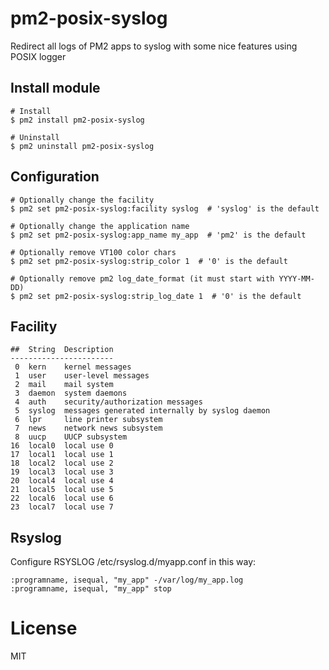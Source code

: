 # pm2-posix-syslog

Redirect all logs of PM2 apps to syslog with some nice features using POSIX logger

## Install module

```
# Install
$ pm2 install pm2-posix-syslog

# Uninstall
$ pm2 uninstall pm2-posix-syslog
```

## Configuration

```
# Optionally change the facility
$ pm2 set pm2-posix-syslog:facility syslog  # 'syslog' is the default

# Optionally change the application name
$ pm2 set pm2-posix-syslog:app_name my_app  # 'pm2' is the default

# Optionally remove VT100 color chars
$ pm2 set pm2-posix-syslog:strip_color 1  # '0' is the default

# Optionally remove pm2 log_date_format (it must start with YYYY-MM-DD)
$ pm2 set pm2-posix-syslog:strip_log_date 1  # '0' is the default
```

## Facility

```
##  String  Description
-----------------------
 0  kern    kernel messages
 1  user    user-level messages
 2  mail    mail system
 3  daemon  system daemons
 4  auth    security/authorization messages
 5  syslog  messages generated internally by syslog daemon
 6  lpr     line printer subsystem
 7  news    network news subsystem
 8  uucp    UUCP subsystem
16  local0  local use 0
17  local1  local use 1
18  local2  local use 2
19  local3  local use 3
20  local4  local use 4
21  local5  local use 5
22  local6  local use 6
23  local7  local use 7
```

## Rsyslog

Configure RSYSLOG /etc/rsyslog.d/myapp.conf in this way:

```
:programname, isequal, "my_app" -/var/log/my_app.log
:programname, isequal, "my_app" stop
```

# License

MIT
